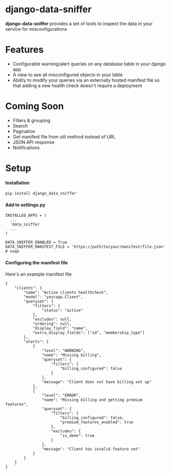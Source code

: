 django-data-sniffer
================

**django-data-sniffer** provides a set of tools to inspect the data in your
service for misconfigurations

Features
========

- Configurable warning/alert queries on any database table in your django app
- A view to see all misconfigured objects in your table
- Ability to modify your queries via an externally hosted manifest file so
that adding a new health check doesn't require a deployment

Coming Soon
========

- Filters & grouping
- Search
- Pagination
- Get manifest file from util method instead of URL
- JSON API response
- Notifications

Setup
=============

#### Installation

    pip install django_data_sniffer

#### Add to settings.py
    
    INSTALLED_APPS = (
      ...
      'data_sniffer
      ...
    )
    
    DATA_SNIFFER_ENABLED = True
    DATA_SNIFFER_MANIFEST_FILE = 'https://path/to/your/manifest/file.json'  # noqa

#### Configuring the manifest file
Here's an example manifest file

    {
        "clients": {
            "name": "Active clients healthcheck",
            "model": "yourapp.Client",
            "queryset": {
                "filters": {
                    "status": "active"
                },
                "excludes": null,
                "ordering": null,
                "display_field": "name",
                "extra_display_fields": ["id", "membership_type"]
            },
            "alerts": [
                {
                    "level": "WARNING",
                    "name": "Missing billing",
                    "queryset": {
                        "filters": {
                            "billing_configured": false
                        }
                    },
                    "message": "Client does not have billing set up"
                },
                {
                    "level": "ERROR",
                    "name": "Missing billing and getting premium features",
                    "queryset": {
                        "filters": {
                            "billing_configured": false,
                            "premium_features_enabled": true
                        },
                        "excludes": {
                            "is_demo": true
                        }
                    },
                    "message": "Client has invalid feature set"
                }
            ]
        }
    }

    
    